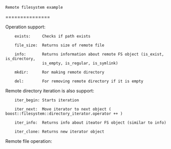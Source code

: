     Remote filesystem example
===============

Operation support: 

        exists:	    Checks if path exists
    
        file_size:  Returns size of remote file
    
        info:	    Returns information about remote FS object (is_exist, is_directory,
                    is_empty, is_regular, is_symlink)
    
        mkdir:	    Ror making remote directory
    
        del:	    For removing remote directory if it is empty
    
Remote directory iteration is also support:

        iter_begin: Starts iteration

        iter_next:  Move iterator to next object ( boost::filesystem::directory_iterator.operator ++ )

        iter_info:  Returns info about iteator FS object (similar to info)

        iter_clone: Returns new iterator object

Remote file operation:
	
